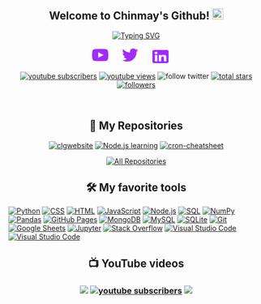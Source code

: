   
<h2 align="center">
    Welcome to Chinmay's Github!
   <img src="https://media.giphy.com/media/27UtynCENEhLgiAmik/giphy.gif" width="22" height="22">
  </h2>
  
  
  
  
  <p align="center"><a href="https://git.io/typing-svg"><img src="https://readme-typing-svg.demolab.com?font=Chivo+Mono&size=15&pause=1000&color=D9B528F1&background=1E639700&width=435&lines=The+Master+Of+Computer+Application+Student+%F0%9F%91%A8%E2%80%8D%F0%9F%92%BB;%40+Dr.+D+Y+Patil+School+of+MCA;I+like+%E2%9D%A4%EF%B8%8F+to+learn+and+build+the+web+Application+;also+Mobile+Application+%F0%9F%A4%9E" alt="Typing SVG" /></a></p>
  
  <p align="center">
    <a href="https://www.youtube.com/channel/UCjm9wK15gVufm2ffUHJ_Isg"><img width="32px" alt="Youtube" title="Youtube" src="https://github.com/0xTRAW/0xTRAW/blob/main/.github/purpleyoutube.png"/></a>
    &#8287;&#8287;&#8287;&#8287;&#8287;
    <a href="https://twitter.com/Chinmay97142276"><img width="32px" alt="Twitter" title="Twitter" src="https://github.com/0xTRAW/0xTRAW/blob/main/.github/twitter.png"/></a>
    &#8287;&#8287;&#8287;&#8287;&#8287;
    <a href="https://in.linkedin.com/in/chinmay-ingle-aa479b211" alt="Traw's linkedin"><img width="32px" height="26px"  src="https://github.com/0xTRAW/0xTRAW/blob/main/.github/mylinkedinicon.png"/></a>
    &#8287;&#8287;&#8287;&#8287;&#8287;
    
  </p>
  
  
  <p align="center">
    <a href="https://www.youtube.com/@mmaspot2925?sub_confirmation=1">
      <img alt="youtube subscribers" title="Subscribe to my YouTube channel" src="https://custom-icon-badges.herokuapp.com/youtube/channel/subscribers/UCjm9wK15gVufm2ffUHJ_Isg?color=a020f0&label=SUBSCRIBE&logo=video&logoColor=white&style=for-the-badge&labelColor=8f00ff"/></a> 
    <a href="https://www.youtube.com/@mmaspot2925">
      <img alt="youtube views" title="YouTube views" src="https://custom-icon-badges.demolab.com/youtube/channel/views/UCjm9wK15gVufm2ffUHJ_Isg?color=%23E1AD0E&logo=video&logoColor=white&style=for-the-badge&labelColor=C79600"/></a> 
     <img alt="follow twitter" title="Follow Twitter" src="https://img.shields.io/twitter/follow/Chinmay97142276?color=%2355960&logo=person-fill&label=twitter&style=for-the-badge&labelColor=1DA1F2"/></a> 
    <a href="https://github.com/chinmay7111?tab=repositories&sort=stargazers">
      <img alt="total stars" title="Total stars on GitHub" src="https://custom-icon-badges.herokuapp.com/github/stars/chinmay7111?color=55960c&style=for-the-badge&labelColor=488207&logo=star"/></a>
    <a href="https://github.com/chinmay7111?tab=followers">
      <img alt="followers" title="Follow me on Github" src="https://custom-icon-badges.herokuapp.com/github/followers/chinmay7111?color=236ad3&labelColor=1155ba&style=for-the-badge&logo=person-add&label=Follow&logoColor=white"/></a>
  </p>
  
  
  
  <br/>
  
  
  
  <h2 align="center">
  📘 My Repositories
  </h2>
  
  <p align="center">
    <a href="https://github.com/chinmay7111/clgwebsite"><img width="278" src="https://denvercoder1-github-readme-stats.vercel.app/api/pin/?username=chinmay7111&repo=clgwebsite&theme=react&bg_color=1F222E&title_color=a02cfd&hide_border=true&icon_color=F8D866&show_icons=false" alt="clgwebsite"></a>
    <a href="https://github.com/chinmay7111/Node.js"><img width="278" src="https://denvercoder1-github-readme-stats.vercel.app/api/pin/?username=chinmay7111&repo=Node.js&theme=react&bg_color=1F222E&title_color=a02cfd&hide_border=true&icon_color=F8D866&show_icons=false" alt="Node.js learning"></a>
    <a href="https://github.com/chinmay7111/chinmayweb"><img width="278" src="https://denvercoder1-github-readme-stats.vercel.app/api/pin/?username=chinmay7111&repo=chinmayweb&theme=react&bg_color=1F222E&title_color=a02cfd&hide_border=true&icon_color=F8D866&show_icons=false" alt="cron-cheatsheet"></a>
   </p>
  
  <p align="center">
    <a href="https://github.com/chinmay7111?tab=repositories&q=&type=&language=&sort=stargazers"><img alt="All Repositories" title="All Repositories" src="https://custom-icon-badges.herokuapp.com/badge/-All%20Repos-2962FF?style=for-the-badge&logoColor=white&logo=repo"/></a>
  </p>
  
  
  <h2 align="center">
   🛠️ My favorite tools
  </h2>
  
  <p align="center">
    <p align="left">
     <a href="https://github.com/search?q=user%3Amarlenezw+language%3Apython"><img alt="Python" src="https://img.shields.io/badge/Python-14354C.svg?logo=python&logoColor=white"></a>
      <a href="https://github.com/search?q=user%3Amarlenezw+language%3Acss"><img alt="CSS" src="https://img.shields.io/badge/CSS-1572B6.svg?logo=css3&logoColor=white"></a>
      <a href="https://github.com/search?q=user%3Amarlenezw+language%3Ahtml"><img alt="HTML" src="https://img.shields.io/badge/HTML-E34F26.svg?logo=html5&logoColor=white"></a>
      <a href="https://github.com/search?q=user%3Amarlenezw+language%3Ajavascript"><img alt="JavaScript" src="https://img.shields.io/badge/JavaScript-F7DF1E.svg?logo=javascript&logoColor=black"></a>
      <a href="https://github.com/search?q=user%3Amarlenezw+language%3Ajavascript"><img alt="Node.js" src="https://img.shields.io/badge/Node.js-43853D.svg?logo=node.js&logoColor=white"></a>
      <a href="https://github.com/search?q=user%3Amarlenezw+language%3Asql"><img alt="SQL" src="https://custom-icon-badges.herokuapp.com/badge/SQL-025E8C.svg?logo=database&logoColor=white"></a>
      <a href="#"><img alt="NumPy" src="https://img.shields.io/badge/Numpy-013243.svg?logo=numpy&logoColor=white"></a>
      <a href="#"><img alt="Pandas" src="https://img.shields.io/badge/Pandas-150458.svg?logo=pandas&logoColor=white"></a>  
      <a href="#"><img alt="GitHub Pages" src="https://img.shields.io/badge/GitHub%20Pages-327FC7.svg?logo=github&logoColor=white"></a>
      <a href="#"><img alt="MongoDB" src ="https://img.shields.io/badge/MongoDB-4ea94b.svg?logo=mongodb&logoColor=white"></a>
      <a href="#"><img alt="MySQL" src="https://img.shields.io/badge/MySQL-00f.svg?logo=mysql&logoColor=white"></a>
      <a href="#"><img alt="SQLite" src ="https://img.shields.io/badge/SQLite-07405e.svg?logo=sqlite&logoColor=white"></a>
      <a href="#"><img alt="Git" src="https://img.shields.io/badge/Git-F05033.svg?logo=git&logoColor=white"></a>
      <a href="#"><img alt="Google Sheets" src="https://img.shields.io/badge/Google%20Sheets-34A853.svg?logo=google%20sheets&logoColor=white"></a>
      <a href="#"><img alt="Jupyter" src="https://img.shields.io/badge/Jupyter-F37626.svg?logo=Jupyter&logoColor=white"></a>
      <a href="#"><img alt="Stack Overflow" src="https://img.shields.io/badge/-Stack%20Overflow-FE7A16?logo=stack-overflow&logoColor=white"></a>
      <a href="#"><img alt="Visual Studio Code" src="https://img.shields.io/badge/Visual%20Studio%20Code-0078d7.svg?logo=visual-studio-code&logoColor=white"></a>
      <a href="#"><img alt="Visual Studio Code" src="https://img.shields.io/badge/<LABEL>-<MESSAGE>-<COLOR>"></a>
      </p align="left">
  </p align="center">
  
  <h2 align="center">
   📺 YouTube videos
  </h2>
  
  <h3 align="center">
    <img src="https://media.giphy.com/media/SEhNCww9vGLAc/giphy.gif" width="28">
    <a href="https://www.youtube.com/@mmaspot2925?sub_confirmation=1">
      <img alt="youtube subscribers" title="Subscribe to my YouTube channel" src="https://custom-icon-badges.herokuapp.com/youtube/channel/subscribers/UCjm9wK15gVufm2ffUHJ_Isg?color=a020f0&label=SUBSCRIBE&logo=video&logoColor=white&style=for-the-badge&labelColor=8f00ff"/></a> 
   <img src="https://media.giphy.com/media/SEhNCww9vGLAc/giphy.gif" width="28">
    
   </h3>
  
